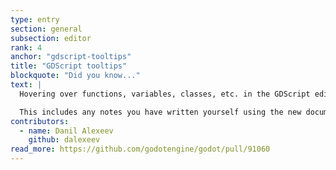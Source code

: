```yaml
---
type: entry
section: general
subsection: editor
rank: 4
anchor: "gdscript-tooltips"
title: "GDScript tooltips"
blockquote: "Did you know..."
text: |
  Hovering over functions, variables, classes, etc. in the GDScript editor will now greet you with a tooltip pop-up containing further information from the integrated documentation.

  This includes any notes you have written yourself using the new documentation system.
contributors:
  - name: Danil Alexeev
    github: dalexeev
read_more: https://github.com/godotengine/godot/pull/91060
---
```

